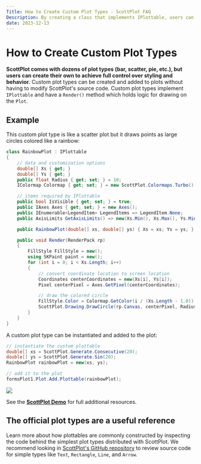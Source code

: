 ```yaml
---
Title: How to Create Custom Plot Types - ScottPlot FAQ
Description: By creating a class that implements IPlottable, users can create custom plot types and have full control over styling and data management.
date: 2023-12-13
---
```


# How to Create Custom Plot Types

**ScottPlot comes with dozens of plot types (bar, scatter, pie, etc.), but users can create their own to achieve full control over styling and behavior.** Custom plot types can be created and added to plots without having to modify ScottPlot's source code. Custom plot types implement `IPlottable` and have a `Render()` method which holds logic for drawing on the `Plot`.

## Example

This custom plot type is like a scatter plot but it draws points as large circles colored like a rainbow:

```cs
class RainbowPlot : IPlottable
{
    // data and customization options
    double[] Xs { get; }
    double[] Ys { get; }
    public float Radius { get; set; } = 10;
    IColormap Colormap { get; set; } = new ScottPlot.Colormaps.Turbo();

    // items required by IPlottable
    public bool IsVisible { get; set; } = true;
    public IAxes Axes { get; set; } = new Axes();
    public IEnumerable<LegendItem> LegendItems => LegendItem.None;
    public AxisLimits GetAxisLimits() => new(Xs.Min(), Xs.Max(), Ys.Min(), Ys.Max());

    public RainbowPlot(double[] xs, double[] ys) { Xs = xs; Ys = ys; }

    public void Render(RenderPack rp)
    {
        FillStyle FillStyle = new();
        using SKPaint paint = new();
        for (int i = 0; i < Xs.Length; i++)
        {
            // convert coordinate location to screen location
            Coordinates centerCoordinates = new(Xs[i], Ys[i]);
            Pixel centerPixel = Axes.GetPixel(centerCoordinates);

            // draw the colored circle
            FillStyle.Color = Colormap.GetColor(i / (Xs.Length - 1.0));
            ScottPlot.Drawing.DrawCircle(rp.Canvas, centerPixel, Radius, FillStyle, paint);
        }
    }
}
```

A custom plot type can be instantiated and added to the plot:

```cs
// instantiate the custom plottable
double[] xs = ScottPlot.Generate.Consecutive(20);
double[] ys = ScottPlot.Generate.Sin(20);
RainbowPlot rainbowPlot = new(xs, ys);

// add it to the plot
formsPlot1.Plot.Add.Plottable(rainbowPlot);
```

![](/images/faq/custom-plot-type/rainbow.png)

See the [**ScottPlot Demo**](/demo) for full additional resources.

## The official plot types are a useful reference

Learn more about how plottables are commonly constructed by inspecting the code behind the simplest plot types distributed with ScottPlot. We recommend looking in [ScottPlot's GitHub repository](https://github.com/scottplot/scottplot/) to review source code for simple types like `Text`, `Rectangle`, `Line`, and `Arrow`.